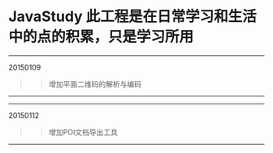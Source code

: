 # JavaStudy  此工程是在日常学习和生活中的点的积累，只是学习所用
---
20150109
>>增加平面二维码的解析与编码
---

---
20150112
>>增加POI文档导出工具
---
